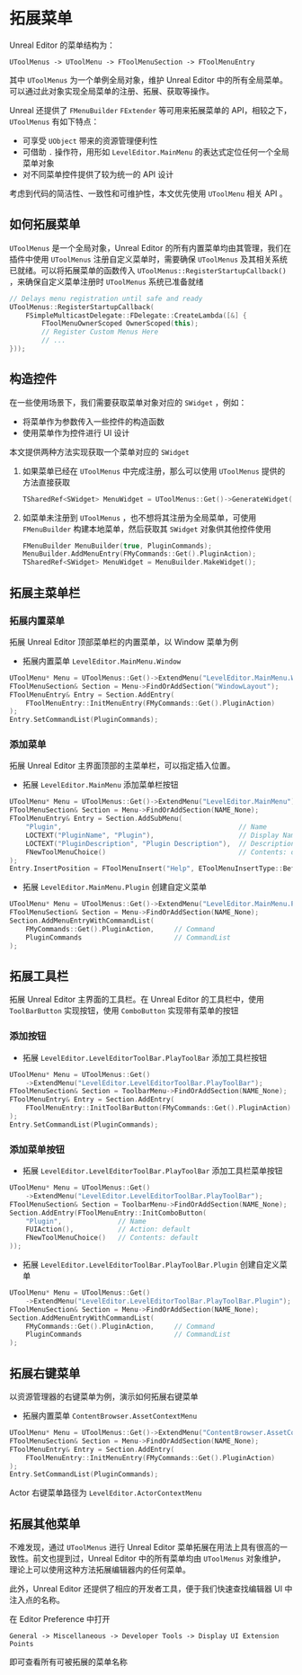 # 拓展菜单

Unreal Editor 的菜单结构为：

`UToolMenus -> UToolMenu -> FToolMenuSection -> FToolMenuEntry`

其中 `UToolMenus` 为一个单例全局对象，维护 Unreal Editor 中的所有全局菜单。可以通过此对象实现全局菜单的注册、拓展、获取等操作。

Unreal 还提供了 `FMenuBuilder` `FExtender` 等可用来拓展菜单的 API，相较之下，`UToolMenus` 有如下特点：

- 可享受 `UObject` 带来的资源管理便利性
- 可借助 `.` 操作符，用形如 `LevelEditor.MainMenu` 的表达式定位任何一个全局菜单对象
- 对不同菜单控件提供了较为统一的 API 设计

考虑到代码的简洁性、一致性和可维护性，本文优先使用 `UToolMenu` 相关 API 。

## 如何拓展菜单

`UToolMenus` 是一个全局对象，Unreal Editor 的所有内置菜单均由其管理，我们在插件中使用 `UToolMenus` 注册自定义菜单时，需要确保 `UToolMenus` 及其相关系统已就绪。可以将拓展菜单的函数传入 `UToolMenus::RegisterStartupCallback()` ，来确保自定义菜单注册时 `UToolMenus` 系统已准备就绪

```cpp
// Delays menu registration until safe and ready
UToolMenus::RegisterStartupCallback(
    FSimpleMulticastDelegate::FDelegate::CreateLambda([&] {
        FToolMenuOwnerScoped OwnerScoped(this);
        // Register Custom Menus Here
        // ...
}));
```

## 构造控件

在一些使用场景下，我们需要获取菜单对象对应的 `SWidget` ，例如：

- 将菜单作为参数传入一些控件的构造函数
- 使用菜单作为控件进行 UI 设计

本文提供两种方法实现获取一个菜单对应的 `SWidget`

1. 如果菜单已经在 `UToolMenus` 中完成注册，那么可以使用 `UToolMenus` 提供的方法直接获取

   ```cpp
   TSharedRef<SWidget> MenuWidget = UToolMenus::Get()->GenerateWidget(Menu);
   ```

2. 如菜单未注册到 `UToolMenus` ，也不想将其注册为全局菜单，可使用 `FMenuBuilder` 构建本地菜单，然后获取其 `SWidget` 对象供其他控件使用
   ```cpp
   FMenuBuilder MenuBuilder(true, PluginCommands);
   MenuBuilder.AddMenuEntry(FMyCommands::Get().PluginAction);
   TSharedRef<SWidget> MenuWidget = MenuBuilder.MakeWidget();
   ```

## 拓展主菜单栏

### 拓展内置菜单

拓展 Unreal Editor 顶部菜单栏的内置菜单，以 Window 菜单为例

- 拓展内置菜单 `LevelEditor.MainMenu.Window`

```cpp
UToolMenu* Menu = UToolMenus::Get()->ExtendMenu("LevelEditor.MainMenu.Window");
FToolMenuSection& Section = Menu->FindOrAddSection("WindowLayout");
FToolMenuEntry& Entry = Section.AddEntry(
    FToolMenuEntry::InitMenuEntry(FMyCommands::Get().PluginAction)
);
Entry.SetCommandList(PluginCommands);
```

### 添加菜单

拓展 Unreal Editor 主界面顶部的主菜单栏，可以指定插入位置。

- 拓展 `LevelEditor.MainMenu` 添加菜单栏按钮

```cpp
UToolMenu* Menu = UToolMenus::Get()->ExtendMenu("LevelEditor.MainMenu");
FToolMenuSection& Section = Menu->FindOrAddSection(NAME_None);
FToolMenuEntry& Entry = Section.AddSubMenu(
    "Plugin",                                            // Name
    LOCTEXT("PluginName", "Plugin"),                     // Display Name
    LOCTEXT("PluginDescription", "Plugin Description"),  // Descriptions
    FNewToolMenuChoice()                                 // Contents: default
);
Entry.InsertPosition = FToolMenuInsert("Help", EToolMenuInsertType::Before);
```

- 拓展 `LevelEditor.MainMenu.Plugin` 创建自定义菜单

```cpp
UToolMenu* Menu = UToolMenus::Get()->ExtendMenu("LevelEditor.MainMenu.Plugin");
FToolMenuSection& Section = Menu->FindOrAddSection(NAME_None);
Section.AddMenuEntryWithCommandList(
    FMyCommands::Get().PluginAction,     // Command
    PluginCommands                       // CommandList
);
```

## 拓展工具栏

拓展 Unreal Editor 主界面的工具栏。在 Unreal Editor 的工具栏中，使用 `ToolBarButton` 实现按钮，使用 `ComboButton` 实现带有菜单的按钮

### 添加按钮

- 拓展 `LevelEditor.LevelEditorToolBar.PlayToolBar` 添加工具栏按钮

```cpp
UToolMenu* Menu = UToolMenus::Get()
    ->ExtendMenu("LevelEditor.LevelEditorToolBar.PlayToolBar");
FToolMenuSection& Section = ToolbarMenu->FindOrAddSection(NAME_None);
FToolMenuEntry& Entry = Section.AddEntry(
    FToolMenuEntry::InitToolBarButton(FMyCommands::Get().PluginAction)
);
Entry.SetCommandList(PluginCommands);
```

### 添加菜单按钮

- 拓展 `LevelEditor.LevelEditorToolBar.PlayToolBar` 添加工具栏菜单按钮

```cpp
UToolMenu* Menu = UToolMenus::Get()
    ->ExtendMenu("LevelEditor.LevelEditorToolBar.PlayToolBar");
FToolMenuSection& Section = ToolbarMenu->FindOrAddSection(NAME_None);
Section.AddEntry(FToolMenuEntry::InitComboButton(
    "Plugin",              // Name
    FUIAction(),           // Action: default
    FNewToolMenuChoice()   // Contents: default
));
```

- 拓展 `LevelEditor.LevelEditorToolBar.PlayToolBar.Plugin` 创建自定义菜单

```cpp
UToolMenu* Menu = UToolMenus::Get()
    ->ExtendMenu("LevelEditor.LevelEditorToolBar.PlayToolBar.Plugin");
FToolMenuSection& Section = Menu->FindOrAddSection(NAME_None);
Section.AddMenuEntryWithCommandList(
    FMyCommands::Get().PluginAction,     // Command
    PluginCommands                       // CommandList
);
```

## 拓展右键菜单

以资源管理器的右键菜单为例，演示如何拓展右键菜单

- 拓展内置菜单 `ContentBrowser.AssetContextMenu`

```cpp
UToolMenu* Menu = UToolMenus::Get()->ExtendMenu("ContentBrowser.AssetContextMenu");
FToolMenuSection& Section = Menu->FindOrAddSection(NAME_None);
FToolMenuEntry& Entry = Section.AddEntry(
    FToolMenuEntry::InitMenuEntry(FMyCommands::Get().PluginAction)
);
Entry.SetCommandList(PluginCommands);
```

Actor 右键菜单路径为 `LevelEditor.ActorContextMenu`

## 拓展其他菜单

不难发现，通过 `UToolMenus` 进行 Unreal Editor 菜单拓展在用法上具有很高的一致性。前文也提到过，Unreal Editor 中的所有菜单均由 `UToolMenus` 对象维护，理论上可以使用这种方法拓展编辑器内的任何菜单。

此外，Unreal Editor 还提供了相应的开发者工具，便于我们快速查找编辑器 UI 中注入点的名称。

在 Editor Preference 中打开

`General -> Miscellaneous -> Developer Tools -> Display UI Extension Points`

即可查看所有可被拓展的菜单名称
